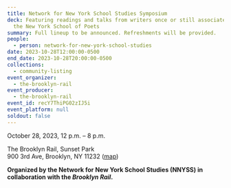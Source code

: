```yaml
---
title: Network for New York School Studies Symposium
deck: Featuring readings and talks from writers once or still associated with
  the New York School of Poets
summary: Full lineup to be announced. Refreshments will be provided.
people:
  - person: network-for-new-york-school-studies
date: 2023-10-28T12:00:00-0500
end_date: 2023-10-28T20:00:00-0500
collections:
  - community-listing
event_organizer:
  - the-brooklyn-rail
event_producer:
  - the-brooklyn-rail
event_id: recY7ThiPG02zIJ5i
event_platform: null
soldout: false
---
```

October 28, 2023, 12 p.m. – 8 p.m.

The Brooklyn Rail, Sunset Park\
900 3rd Ave, Brooklyn, NY 11232 ([map](https://goo.gl/maps/SM3ks88HK9sWi8zv5))

**Organized by the Network for New York School Studies (NNYSS) in collaboration with the *Brooklyn Rail*.**
